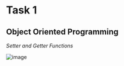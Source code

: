 # Task 1
## Object Oriented Programming

*Setter and Getter Functions*

![image](https://github.com/user-attachments/assets/d4d9cd18-5485-4b35-b58a-2ae810f91ef0)
